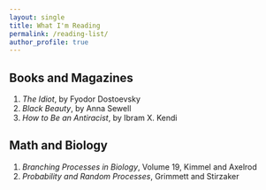 ```yaml
---
layout: single
title: What I'm Reading
permalink: /reading-list/
author_profile: true
---
```

## Books and Magazines ##
1. _The Idiot_, by Fyodor Dostoevsky
2. _Black Beauty_, by Anna Sewell
3. _How to Be an Antiracist_, by Ibram X. Kendi

## Math and Biology ##
1. _Branching Processes in Biology_, Volume 19, Kimmel and Axelrod
2. _Probability and Random Processes_, Grimmett and Stirzaker
